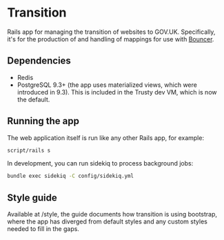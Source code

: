 # Transition

Rails app for managing the transition of websites to GOV.UK. Specifically, it's for the production of and handling
of mappings for use with [Bouncer](https://github.com/alphagov/bouncer).

## Dependencies

* Redis
* PostgreSQL 9.3+ (the app uses materialized views, which were introduced in 9.3).
  This is included in the Trusty dev VM, which is now the default.

## Running the app

The web application itself is run like any other Rails app, for example:

```sh
script/rails s
```

In development, you can run sidekiq to process background jobs:

```sh
bundle exec sidekiq -C config/sidekiq.yml
```

## Style guide

Available at /style, the guide documents how transition is using bootstrap, where the app has diverged from default
styles and any custom styles needed to fill in the gaps.

